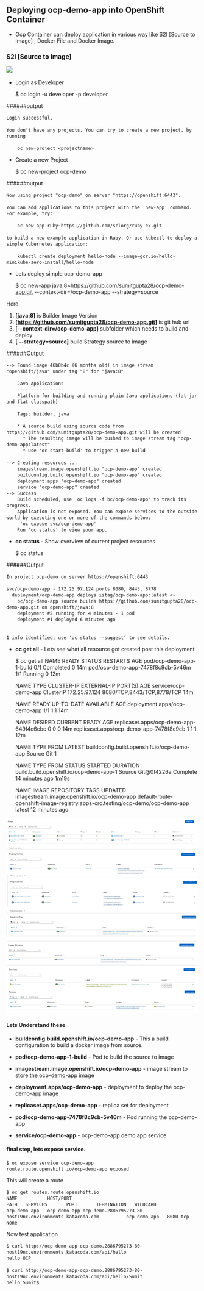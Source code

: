 ## Deploying ocp-demo-app into OpenShift Container

*	Ocp Container can deploy application in various way like S2I [Source to Image] , Docker File and Docker Image. 

### S2I [Source to Image] 

![](https://www.admin-magazine.com/var/ezflow_site/storage/images/archive/2018/47/automatic-build-and-deploy-with-openshift-and-gitlab-ci/figure-7/155512-1-eng-US/Figure-7_large.png) 

*	Login as Developer	
	
	$ oc login -u developer -p developer

######output 

	Login successful.
	
	You don't have any projects. You can try to create a new project, by running
	
	    oc new-project <projectname>
	    
	    
*	Create a new Project	
	  
	$ oc new-project ocp-demo

######output 

	Now using project "ocp-demo" on server "https://openshift:6443".
	
	You can add applications to this project with the 'new-app' command. For example, try:
	
	    oc new-app ruby~https://github.com/sclorg/ruby-ex.git
	
	to build a new example application in Ruby. Or use kubectl to deploy a simple Kubernetes application:
	
	    kubectl create deployment hello-node --image=gcr.io/hello-minikube-zero-install/hello-node	  
	  
*	Lets deploy simple ocp-demo-app 

	$ oc new-app java:8~https://github.com/sumitgupta28/ocp-demo-app.git --context-dir=/ocp-demo-app --strategy=source	
	
Here 
1.	**[java:8]** is Builder Image Version
2.	**[https://github.com/sumitgupta28/ocp-demo-app.git]** is git hub url
3.	**[--context-dir=/ocp-demo-app]** subfolder which needs to build and deploy 	
4.	**[ --strategy=source]** build Strategy source to image
	

######Output

	--> Found image 46b0b4c (6 months old) in image stream "openshift/java" under tag "8" for "java:8"
	
	    Java Applications
	    -----------------
	    Platform for building and running plain Java applications (fat-jar and flat classpath)
	
	    Tags: builder, java
	
	    * A source build using source code from https://github.com/sumitgupta28/ocp-demo-app.git will be created
	      * The resulting image will be pushed to image stream tag "ocp-demo-app:latest"
	      * Use 'oc start-build' to trigger a new build
	
	--> Creating resources ...
	    imagestream.image.openshift.io "ocp-demo-app" created
	    buildconfig.build.openshift.io "ocp-demo-app" created
	    deployment.apps "ocp-demo-app" created
	    service "ocp-demo-app" created
	--> Success
	    Build scheduled, use 'oc logs -f bc/ocp-demo-app' to track its progress.
	    Application is not exposed. You can expose services to the outside world by executing one or more of the commands below:
	     'oc expose svc/ocp-demo-app'
	    Run 'oc status' to view your app.


*	**oc status** - Show overview of current project resources 
  
	 $ oc status

######Output

	In project ocp-demo on server https://openshift:6443
	
	svc/ocp-demo-app - 172.25.97.124 ports 8080, 8443, 8778
	  deployment/ocp-demo-app deploys istag/ocp-demo-app:latest <-
	    bc/ocp-demo-app source builds https://github.com/sumitgupta28/ocp-demo-app.git on openshift/java:8
	    deployment #2 running for 4 minutes - 1 pod
	    deployment #1 deployed 6 minutes ago
	
	
	1 info identified, use 'oc status --suggest' to see details.
	
	
	
*	**oc get all** - Lets see what all resource got created post this deployment
		
	$ oc get all
	NAME                                READY   STATUS      RESTARTS   AGE
	pod/ocp-demo-app-1-build            0/1     Completed   0          14m
	pod/ocp-demo-app-7478f8c9cb-5v46m   1/1     Running     0          12m
	
	NAME                   TYPE        CLUSTER-IP      EXTERNAL-IP   PORT(S)                      AGE
	service/ocp-demo-app   ClusterIP   172.25.97.124   <none>        8080/TCP,8443/TCP,8778/TCP   14m
	
	NAME                           READY   UP-TO-DATE   AVAILABLE   AGE
	deployment.apps/ocp-demo-app   1/1     1            1           14m
	
	NAME                                      DESIRED   CURRENT   READY   AGE
	replicaset.apps/ocp-demo-app-649f4c6cbc   0         0         0       14m
	replicaset.apps/ocp-demo-app-7478f8c9cb   1         1         1       12m
	
	NAME                                          TYPE     FROM   LATEST
	buildconfig.build.openshift.io/ocp-demo-app   Source   Git    1
	
	NAME                                      TYPE     FROM          STATUS     STARTED          DURATION
	build.build.openshift.io/ocp-demo-app-1   Source   Git@0f4226a   Complete   14 minutes ago   1m19s
	
	NAME                                          IMAGE REPOSITORY                                                                TAGS     UPDATED
	imagestream.image.openshift.io/ocp-demo-app   default-route-openshift-image-registry.apps-crc.testing/ocp-demo/ocp-demo-app   latest   12 minutes ago
	
	
![](images/ocp-all.jpg "") 

#### Lets Understand these


*	**buildconfig.build.openshift.io/ocp-demo-app** - This a build configuration to build a docker image from source.  
	
*	**pod/ocp-demo-app-1-build** - Pod to build the source to image

*	**imagestream.image.openshift.io/ocp-demo-app** - image stream to store the ocp-demo-app image

* 	**deployment.apps/ocp-demo-app** - deployment to deploy the ocp-demo-app image

* 	**replicaset.apps/ocp-demo-app** - replica set for deployment

* 	**pod/ocp-demo-app-7478f8c9cb-5v46m** - Pod running the ocp-demo-app 

* 	**service/ocp-demo-app** - ocp-demo-app demo app service


#### final step, lets expose service. 

	$ oc expose service ocp-demo-app
	route.route.openshift.io/ocp-demo-app exposed
	
	
This will create a route 
	
	$ oc get routes.route.openshift.io
	NAME           HOST/PORT                                                                PATH   SERVICES       PORT       TERMINATION   WILDCARD
	ocp-demo-app   ocp-demo-app-ocp-demo.2886795273-80-host19nc.environments.katacoda.com          ocp-demo-app   8080-tcp                 None
	
	
Now test application 	
	
	$ curl http://ocp-demo-app-ocp-demo.2886795273-80-host19nc.environments.katacoda.com/api/hello
	hello OCP

	$ curl http://ocp-demo-app-ocp-demo.2886795273-80-host19nc.environments.katacoda.com/api/hello/Sumit
	hello Sumit$
